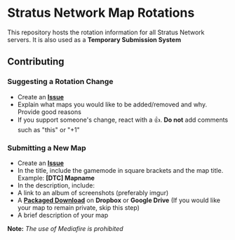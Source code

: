 # Stratus Network Map Rotations

This repository hosts the rotation information for all Stratus Network servers. It is also used as a **Temporary Submission System**

## Contributing

### Suggesting a Rotation Change
- Create an **[Issue](https://github.com/StratusNetwork/Map-Rotations/issues)**
- Explain what maps you would like to be added/removed and why. Provide good reasons
- If you support someone's change, react with a 👍. **Do not** add comments such as "this" or "+1"

### Submitting a New Map
- Create an **[Issue](https://github.com/StratusNetwork/Map-Rotations/issues)**
- In the title, include the gamemode in square brackets and the map title. Example: **[DTC] Mapname**
- In the description, include:
 - A link to an album of screenshots (preferably imgur)
 - A **[Packaged Download](http://docs.oc.tc/guides/packaging/cleaning_files)** on **Dropbox** or **Google Drive** (If you would like your map to remain private, skip this step)
- A brief description of your map

**Note:** *The use of Mediafire is prohibited*

